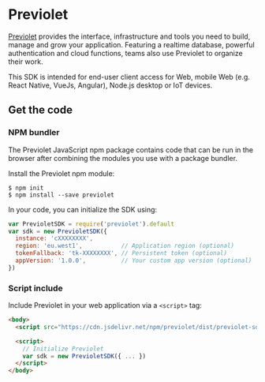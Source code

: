 # Previolet

[Previolet][home] provides the interface, infrastructure and tools you need to build, manage and grow your application. Featuring a realtime database, powerful authentication and cloud functions, teams also use Previolet to organize their work.

This SDK is intended for end-user client access for Web, mobile Web (e.g. React Native, VueJs, Angular), Node.js desktop or IoT devices.

## Get the code

### NPM bundler

The Previolet JavaScript npm package contains code that can be run in the browser after combining the modules you use with a package bundler.

Install the Previolet npm module:

```
$ npm init
$ npm install --save previolet
```

In your code, you can initialize the SDK using:

```js
var PrevioletSDK = require('previolet').default
var sdk = new PrevioletSDK({
  instance: 'cXXXXXXXX',
  region: 'eu.west1',           // Application region (optional)
  tokenFallback: 'tk-XXXXXXXX', // Persistent token (optional)
  appVersion: '1.0.0',          // Your custom app version (optional)
})
```

### Script include

Include Previolet in your web application via a `<script>` tag:

```html
<body>
  <script src="https://cdn.jsdelivr.net/npm/previolet/dist/previolet-sdk.min.js"></script>

  <script>
    // Initialize Previolet
    var sdk = new PrevioletSDK({ ... })
  </script>
</body>
```

[home]: https://previolet.com

